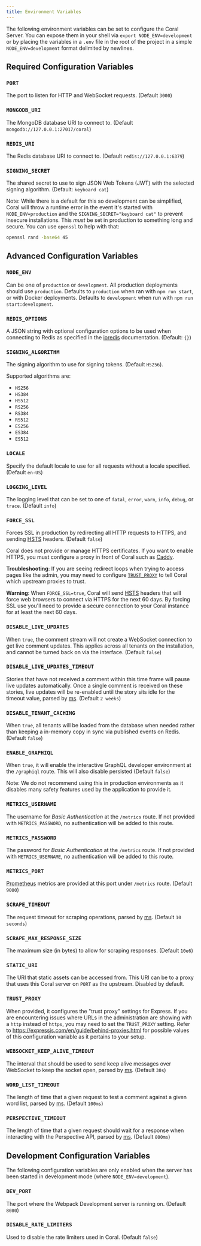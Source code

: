 ```yaml
---
title: Environment Variables
---
```


The following environment variables can be set to configure the Coral Server. You
can expose them in your shell via `export NODE_ENV=development` or by placing
the variables in a `.env` file in the root of the project in a simple
`NODE_ENV=development` format delimited by newlines.

## Required Configuration Variables

### `PORT`

The port to listen for HTTP and WebSocket requests. (Default `3000`)

### `MONGODB_URI`

The MongoDB database URI to connect to. (Default `mongodb://127.0.0.1:27017/coral`)

### `REDIS_URI`

The Redis database URI to connect to. (Default `redis://127.0.0.1:6379`)

### `SIGNING_SECRET`

The shared secret to use to sign JSON Web Tokens (JWT) with the selected signing
algorithm. (Default: `keyboard cat`)

Note: While there is a default for this so development can be simplified, Coral
will throw a runtime error in the event it's started with `NODE_ENV=production`
and the `SIGNING_SECRET="keyboard cat"` to prevent insecure installations. This
_must_ be set in production to something long and secure. You can use `openssl`
to help with that:

```bash
openssl rand -base64 45
```

## Advanced Configuration Variables

### `NODE_ENV`

Can be one of `production` or `development`. All production deployments should
use `production`. Defaults to `production` when ran with `npm run start`, or
with Docker deployments. Defaults to `development` when run with
`npm run start:development`.

### `REDIS_OPTIONS`

A JSON string with optional configuration options to be used when connecting to
Redis as specified in the [ioredis](https://github.com/luin/ioredis/blob/1dac50a63753c2afc969315cfe38faf0edc50bc5/API.md#new_Redis_new) documentation. (Default: `{}`)

### `SIGNING_ALGORITHM`

The signing algorithm to use for signing tokens. (Default `HS256`).

Supported algorithms are:

- `HS256`
- `HS384`
- `HS512`
- `RS256`
- `RS384`
- `RS512`
- `ES256`
- `ES384`
- `ES512`

### `LOCALE`

Specify the default locale to use for all requests without a locale specified. (Default `en-US`)

### `LOGGING_LEVEL`

The logging level that can be set to one of `fatal`,
`error`, `warn`, `info`, `debug`, or `trace`. (Default `info`)

### `FORCE_SSL`

Forces SSL in production by redirecting all HTTP requests to HTTPS, and sending
[HSTS](https://developer.mozilla.org/en-US/docs/Web/HTTP/Headers/Strict-Transport-Security) headers. (Default `false`)

Coral does not provide or manage HTTPS certificates. If you want to enable
HTTPS, you must configure a proxy in front of Coral such as
[Caddy](https://caddyserver.com/).

**Troubleshooting**: If you are seeing redirect loops when trying to access
pages like the admin, you may need to configure [`TRUST_PROXY`](#trust-proxy) to
tell Coral which upstream proxies to trust.

**Warning**: When `FORCE_SSL=true`, Coral will send [HSTS](https://developer.mozilla.org/en-US/docs/Web/HTTP/Headers/Strict-Transport-Security)
headers that will force web browsers to connect via HTTPS for the next 60 days.
By forcing SSL use you'll need to provide a secure connection to your Coral
instance for at least the next 60 days.

### `DISABLE_LIVE_UPDATES`

When `true`, the comment stream will not create a WebSocket connection to get
live comment updates. This applies across all tenants on the installation, and
cannot be turned back on via the interface. (Default `false`)

### `DISABLE_LIVE_UPDATES_TIMEOUT`

Stories that have not received a comment within this time frame will pause live
updates automatically. Once a single comment is received on these stories, live
updates will be re-enabled until the story sits idle for the timeout value,
parsed by [ms](https://www.npmjs.com/package/ms). (Default `2 weeks`)

### `DISABLE_TENANT_CACHING`

When `true`, all tenants will be loaded from the database when needed rather than keeping a in-memory copy in sync via published events on Redis. (Default `false`)

### `ENABLE_GRAPHIQL`

When `true`, it will enable the interactive GraphQL developer environment at the
`/graphiql` route. This will also disable persisted (Default `false`)

Note: We do not recommend using this in production environments as it disables
many safety features used by the application to provide it.

### `METRICS_USERNAME`

The username for _Basic Authentication_ at the `/metrics` route. If not
provided with `METRICS_PASSWORD`, no authentication will be added to this route.

### `METRICS_PASSWORD`

The password for _Basic Authentication_ at the `/metrics` route. If not
provided with `METRICS_USERNAME`, no authentication will be added to this route.

### `METRICS_PORT`

[Prometheus](https://prometheus.io/docs/introduction/overview/) metrics are
provided at this port under `/metrics` route. (Default `9000`)

### `SCRAPE_TIMEOUT`

The request timeout for scraping operations, parsed by [ms](https://www.npmjs.com/package/ms).
(Default `10 seconds`)

### `SCRAPE_MAX_RESPONSE_SIZE`

The maximum size (in bytes) to allow for scraping responses. (Default `10e6`)

### `STATIC_URI`

The URI that static assets can be accessed from. This URI can be to a proxy that
uses this Coral server on `PORT` as the upstream. Disabled by default.

### `TRUST_PROXY`

When provided, it configures the "trust proxy" settings for Express. If you are
encountering issues where URLs in the administration are showing with a `http`
instead of `https`, you may need to set the `TRUST_PROXY` setting. Refer to
https://expressjs.com/en/guide/behind-proxies.html for possible values of this
configuration variable as it pertains to your setup.

### `WEBSOCKET_KEEP_ALIVE_TIMEOUT`

The interval that should be used to send keep alive messages over WebSocket to
keep the socket open, parsed by [ms](https://www.npmjs.com/package/ms).
(Default `30s`)

### `WORD_LIST_TIMEOUT`

The length of time that a given request to test a comment against a given word
list, parsed by [ms](https://www.npmjs.com/package/ms). (Default `100ms`)

### `PERSPECTIVE_TIMEOUT`

The length of time that a given request should wait for a response when
interacting with the Perspective API, parsed by [ms](https://www.npmjs.com/package/ms).
(Default `800ms`)

## Development Configuration Variables

The following configuration variables are only enabled when the server has been
started in development mode (where `NODE_ENV=development`).

### `DEV_PORT`

The port where the Webpack Development server is running on. (Default `8080`)

### `DISABLE_RATE_LIMITERS`

Used to disable the rate limiters used in Coral. (Default `false`)
